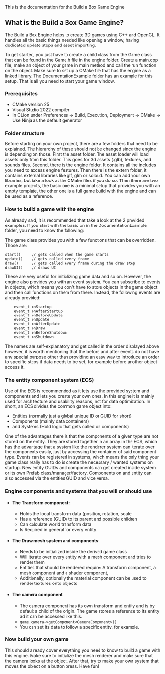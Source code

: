 This is the documentation for the Build a Box Game Engine

## What is the Build a Box Game Engine?

The Build a Box Engine helps to create 3D games using C++ and OpenGL. It handles all the basic things needed like opening a window, having dedicated update steps and asset importing.

To get started, you just have to create a child class from the Game class that can be found in the Game.h file in the engine folder.
Create a main.cpp file, make an object of your game in main method and call the run function on the object.
Make sure to set up a CMake file that has the engine as a linked library. The DocumentationExample folder has an example for this setup.
That is all you need to start your game window.

### Prerequisites
- CMake version 25
- Visual Studio 2022 compiler
- In CLion under Preferences -> Build, Execution, Deployment -> CMake -> Use Ninja as the default generator

### Folder structure

Before starting on your own project, there are a few folders that need to be explained. The hierarchy of these should not be changed since the engine is depending on those.
First the asset folder. The asset loader will load assets only from this folder. This goes for 3d assets (.glb), textures, and sounds files.
Second, there is the engine folder. It contains all the includes you need to access engine features.
Then there is the extern folder, it contains external libraries like glf, glm or soloud. You can add your own libraries, but take a look at the CMake files if you do so.
Then there are two example projects, the basic one is a minimal setup that provides you with an empty template, the other one is a full game build with the engine and can be used as a reference.
### How to build a game with the engine

As already said, it is recommended that take a look at the 2 provided examples. If you start with the basic on in the DocumentationExample folder, you need to know the following:

The game class provides you with a few functions that can be overridden. Those are:

```
start()     // gets called when the game starts
update()    // gets called every frame
draw()      // gets called every frame during the draw step
drawUI()    // draws UI
```

These are very useful for initializing game data and so on.
However, the engine also provides you with an event system. You can subscribe to events in objects, which means you don't have to store objects in the game object and then call functions on them from there.
Instead, the following events are already provided:

        event_t onStartup
        event_t onAfterStartup
        event_t onBeforeUpdate
        event_t onUpdate
        event_t onAfterUpdate
        event_t onDraw
        event_t onBeforeShutdown
        event_t onShutdown


The names are self-explanatory and get called in the order displayed above however, it is worth mentioning that the before and after events do not have any special purpose other than providing an easy way to introduce an order to specific steps if data needs to be set, for example before another object access it.

### The entity component system (ECS)

Use of the ECS is recommended as it lets use the provided system and components and lets you create your own ones.
In this engine it is mainly used for architecture and usability reasons, not for data optimization.
In short, an ECS divides the common game object into:
- Entities (normally just a global unique ID or GUID for short)
- Components (mainly data containers)
- and Systems (Hold logic that gets called on components)

One of the advantages there is that the components of a given type are not stored on the entity. They are stored together in an array in the ECS, which has the advantage that a system like the renderer system can iterate over the components easily,
just by accessing the container of said component type. Events can be registered in systems,  which means the only thing your game class really has to do is create the necessary / wanted systems on startup. New entity GUIDs and components can get created inside system or its own Prefab class/manager/factory.
Components on and entity can also accessed via the entities GUID and vice versa.

### Engine components and systems that you will or should use

- #### The Transform component:
  - Holds the local transform data (position, rotation, scale)
  - Has a reference (GUID) to its parent and possible children
  - Can calculate world transform data
  - Is Required in general for every entity

- #### The Draw mesh system and components:
  - Needs to be initialized inside the derived game class
  - Will iterate over every entity with a mesh component and tries to render them
  - Entities that should be rendered require: A transform component, a mesh component and a shader component,
  - Additionally, optionally the material component can be used to render textures onto objects

- #### The camera component
  - The camera component has its own transform and entity and is by default a child of the origin. The game stores a reference to its entity ad it can be accessed like this.
  - ``game.camera->getComponent<CameraComponent>()``
  - You can set its data to follow a specific entity, for example.

### Now build your own game

This should already cover everything you need to know to build a game with this engine.
Make sure to initialize the mesh renderer and make sure that the camera looks at the object. After that, try to make your own system that moves the object on a button press.
Have fun!






